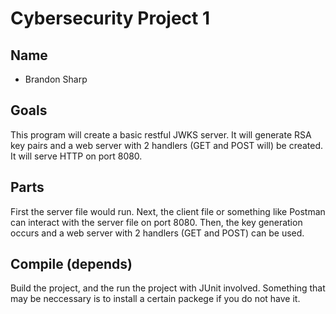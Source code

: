 # Cybersecurity Project 1
## Name
* Brandon Sharp
## Goals
This program will create a basic restful JWKS server. It will generate RSA key pairs and a web server with 2 handlers (GET and POST will) be created. It will serve HTTP on port 8080.

## Parts
First the server file would run. Next, the client file or something like Postman can interact with the server file on port 8080. Then, the key generation occurs and a web server with 2 handlers (GET and POST) can be used.

## Compile (depends)
Build the project, and the run the project with JUnit involved. Something that may be neccessary is to install a certain packege if you do not have it.
